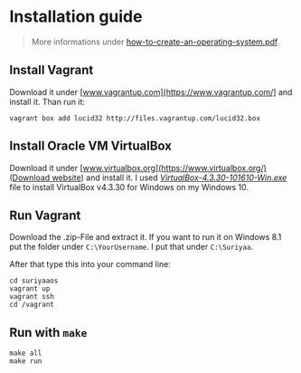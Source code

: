 # Installation guide

> More informations under [how-to-create-an-operating-system.pdf](https://github.com/SuriyaaKudoIsc/suriyaaos/blob/4f6bb618a663e68a131c6f325ba2202ca4f90503/how-to-create-an-operating-system.pdf).

## Install Vagrant

Download it under [www.vagrantup.com](https://www.vagrantup.com/] and install it. Than run it:

    vagrant	box add	lucid32	http://files.vagrantup.com/lucid32.box

## Install Oracle VM VirtualBox

Download it under [www.virtualbox.org](https://www.virtualbox.org/) ([Download website](https://download.virtualbox.org/virtualbox/)) and install it.
I used *[VirtualBox-4.3.30-101610-Win.exe](https://download.virtualbox.org/virtualbox/4.3.30/VirtualBox-4.3.30-101610-Win.exe)* file to install VirtualBox v4.3.30 for Windows on my Windows 10.

## Run Vagrant

Download the .zip-File and extract it. If you want to run it on Windows 8.1 put the folder under `C:\YourUsername`.
I put that under `C:\Suriyaa`.

After that type this into your command line:

    cd suriyaaos
    vagrant	up
    vagrant ssh
    cd /vagrant

## Run with `make`

    make all
    make run
